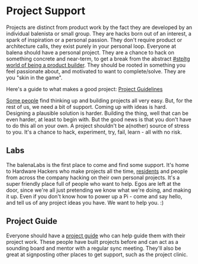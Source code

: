 # Project Support

Projects are distinct from product work by the fact they are developed by an individual balenista or small group. They are hacks born out of an interest, a spark of inspiration or a personal passion. They don't require product or architecture calls, they exist purely in your personal loop. Everyone at balena should have a personal project. They are a chance to hack on something concrete and near-term, to get a break from the abstract [#stpltg world of being a product builder](../products-and-productization/being-a-product-builder.md). They should be rooted in something you feel passionate about, and motivated to want to complete/solve. They are you "skin in the game".

Here's a guide to what makes a good project: [Project Guidelines](./project-guidelines.md)

[Some people](https://www.balena.io/blog/show-tell-a-steampunk-desktop-background-radiation-monitor/) find thinking up and building projects all very easy. But, for the rest of us, we need a bit of support. Coming up with ideas is hard. Designing a plausible solution is harder. Building the thing, well that can be even harder, at least to begin with. But the good news is that you don't have to do this all on your own. A project shouldn't be a(nother) source of stress to you. It's a chance to hack, experiment, try, fail, learn - all with no risk.

## Labs

The balenaLabs is the first place to come and find some support. It's home to Hardware Hackers who make projects all the time, [residents](../onboarding/balena-labs-residency.md) and people from across the company hacking on their own personal projects. It's a super friendly place full of people who want to help. Egos are left at the door, since we're all just pretending we know what we're doing, and making it up. Even if you don't know how to power up a Pi - come and say hello, and tell us of any project ideas you have. We want to help you. :)

## Project Guide

Everyone should have a [project guide](./project-guide.md) who can help guide them with their project work. These people have built projects before and can act as a sounding board and mentor with a regular sync meeting. They'll also be great at signposting other places to get support, such as the project clinic.

